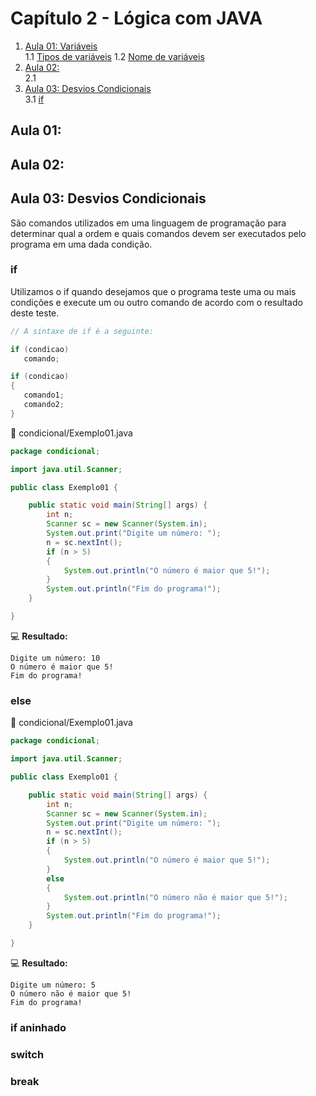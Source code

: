 #  Capítulo 2 - Lógica com JAVA 

1. [Aula 01: Variáveis](#)  
   1.1 [Tipos de variáveis](#) 
   1.2 [Nome de variáveis](#) 
2. [Aula 02: ](#)  
   2.1 [](#)  
3. [Aula 03: Desvios Condicionais](#aula-03-desvios-condicionais)  
   3.1 [if](#if)  
   
   
## Aula 01: 

## Aula 02: 

## Aula 03: Desvios Condicionais
São comandos utilizados em uma linguagem de programação para determinar qual a ordem e quais comandos devem ser executados pelo programa em uma dada condição.

### if
Utilizamos o if quando desejamos que o programa teste uma ou mais condições e execute um ou outro comando de acordo com o resultado deste teste.

```java
// A sintaxe de if é a seguinte:

if (condicao)
   comando;

if (condicao)
{
   comando1;
   comando2;
}
```
:floppy_disk: condicional/Exemplo01.java
```java
package condicional;

import java.util.Scanner;

public class Exemplo01 {

	public static void main(String[] args) {
		int n;
		Scanner sc = new Scanner(System.in);
		System.out.print("Digite um número: ");
		n = sc.nextInt();
		if (n > 5)
		{
			System.out.println("O número é maior que 5!");
		}
		System.out.println("Fim do programa!");
	}

}

```
:computer: **Resultado:**
```
Digite um número: 10
O número é maior que 5!
Fim do programa!
```

### else

:floppy_disk: condicional/Exemplo01.java
```java
package condicional;

import java.util.Scanner;

public class Exemplo01 {

	public static void main(String[] args) {
		int n;
		Scanner sc = new Scanner(System.in);
		System.out.print("Digite um número: ");
		n = sc.nextInt();
		if (n > 5)
		{
			System.out.println("O número é maior que 5!");
		}
		else
		{
			System.out.println("O número não é maior que 5!");
		}
		System.out.println("Fim do programa!");
	}

}
```
:computer: **Resultado:**
```
Digite um número: 5
O número não é maior que 5!
Fim do programa!
```

### if aninhado


### switch


### break

